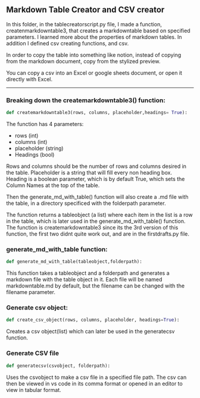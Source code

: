 ## Markdown Table Creator and CSV creator

In this folder, in the tablecreatorscript.py file, I made a function, createnmarkdowntable3, that creates a markdowntable based on specified parameters. I learned more about the properties of markdown tables. In addition I defined csv creating functions, and csv.

In order to copy the table into something like notion, instead of copying from the markdown document, copy from the stylized preview.

You can copy a csv into an Excel or google sheets document, or open it directly with Excel.

---

### Breaking down the createmarkdowntable3() function:

```python
def createmarkdowntable3(rows, columns, placeholder,headings= True):

```

The function has 4 parameters:

- rows (int)
- columns (int)
- placeholder (string)
- Headings (bool)

Rows and columns should be the number of rows and columns desired in the table.
Placeholder is a string that will fill every non heading box.
Heading is a boolean parameter, which is by default True, which sets the Column Names at the top of the table.

Then the generate_md_with_table() function will also create a .md file with the table, in a directory specificed with the folderpath parameter.

The function returns a tableobject (a list) where each item in the list is a row in the table, which is later used in the generate_md_with_table() function.
The function is createmarkdowntable3 since its the 3rd version of this function, the first two didnt quite work out, and are in the firstdrafts.py file.

### generate_md_with_table function:

```python
def generate_md_with_table(tableobject,folderpath):

```

This function takes a tableobject and a folderpath and generates a markdown file with the table object in it. Each file will be named markdowntable.md by default, but the filename can be changed with the filename parameter.

### Generate csv object:

```python
def create_csv_object(rows, columns, placeholder, headings=True):

```

Creates a csv object(list) which can later be used in the generatecsv function.

### Generate CSV file

```python
def generatecsv(csvobject, folderpath):

```

Uses the csvobject to make a csv file in a specified file path. The csv can then be viewed in vs code in its comma format or opened in an editor to view in tabular format.
